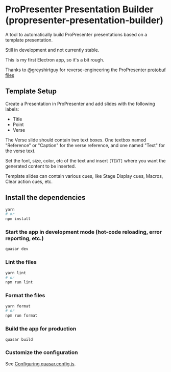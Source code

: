 # ProPresenter Presentation Builder (propresenter-presentation-builder)

A tool to automatically build ProPresenter presentations based on a template presentation.

Still in development and not currently stable.

This is my first Electron app, so it's a bit rough.

Thanks to @greyshirtguy for reverse-engineering the ProPresenter [protobuf files](https://github.com/greyshirtguy/ProPresenter7-Proto)

## Template Setup

Create a Presentation in ProPresenter and add slides with the following labels:

- Title
- Point
- Verse

The Verse slide should contain two text boxes. One textbox named "Reference" or "Caption" for the verse reference, and one named "Text" for the verse text.

Set the font, size, color, etc of the text and insert `[TEXT]` where you want the generated content to be inserted.

Template slides can contain various cues, like Stage Display cues, Macros, Clear action cues, etc.

## Install the dependencies

```bash
yarn
# or
npm install
```

### Start the app in development mode (hot-code reloading, error reporting, etc.)

```bash
quasar dev
```

### Lint the files

```bash
yarn lint
# or
npm run lint
```

### Format the files

```bash
yarn format
# or
npm run format
```

### Build the app for production

```bash
quasar build
```

### Customize the configuration

See [Configuring quasar.config.js](https://v2.quasar.dev/quasar-cli-vite/quasar-config-js).
